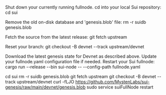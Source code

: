Shut down your currently running fullnode.
cd into your local Sui repository:
cd sui

Remove the old on-disk database and 'genesis.blob' file:
rm -r suidb genesis.blob

Fetch the source from the latest release:
git fetch upstream

Reset your branch:
git checkout -B devnet --track upstream/devnet

Download the latest genesis state for Devnet as described above.
Update your fullnode.yaml configuration file if needed.
Restart your Sui fullnode:
cargo run --release --bin sui-node -- --config-path fullnode.yaml


cd sui
rm -r suidb genesis.blob
git fetch upstream
git checkout -B devnet --track upstream/devnet
curl -fLJO https://github.com/MystenLabs/sui-genesis/raw/main/devnet/genesis.blob
sudo service suiFullNode restart